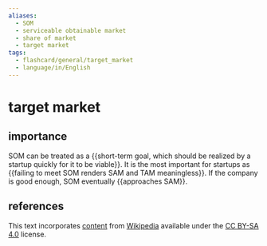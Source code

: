 ```yaml
---
aliases:
  - SOM
  - serviceable obtainable market
  - share of market
  - target market
tags:
  - flashcard/general/target_market
  - language/in/English
---
```


# target market

## importance

SOM can be treated as a {{short-term goal, which should be realized by a startup quickly for it to be viable}}. It is the most important for startups as {{failing to meet SOM renders SAM and TAM meaningless}}. If the company is good enough, SOM eventually {{approaches SAM}}. <!--SR:!2024-05-26,15,290!2024-05-27,16,290!2024-05-26,15,290-->

## references

This text incorporates [content](https://en.wikipedia.org/wiki/target_market) from [Wikipedia](Wikipedia.md) available under the [CC BY-SA 4.0](https://creativecommons.org/licenses/by-sa/4.0/) license.
